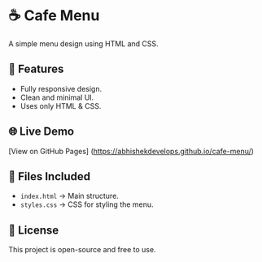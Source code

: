 # ☕ Cafe Menu

A simple menu design using HTML and CSS.

## 🚀 Features
- Fully responsive design.
- Clean and minimal UI.
- Uses only HTML & CSS.

## 🌐 Live Demo
[View on GitHub Pages] (https://abhishekdevelops.github.io/cafe-menu/)  


## 📂 Files Included
- `index.html` → Main structure.
- `styles.css` → CSS for styling the menu.

## 📜 License
This project is open-source and free to use.
